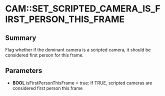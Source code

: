# CAM::SET_SCRIPTED_CAMERA_IS_FIRST_PERSON_THIS_FRAME

## Summary
Flag whether if the dominant camera is a scripted camera, it should be considered first person for this frame.

## Parameters
* **BOOL** isFirstPersonThisFrame = true: If TRUE, scripted cameras are considered first person this frame